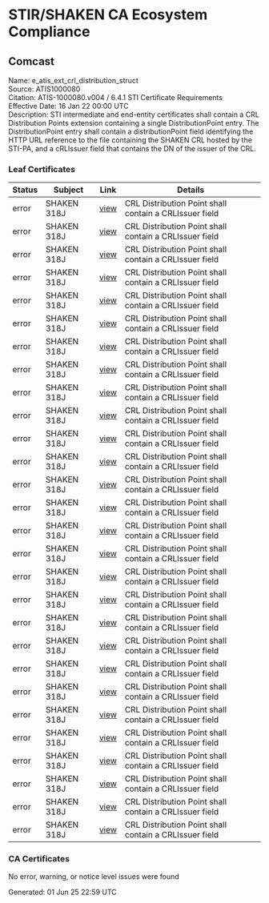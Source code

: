 # STIR/SHAKEN CA Ecosystem Compliance

## Comcast

Name: e_atis_ext_crl_distribution_struct\
Source: ATIS1000080\
Citation: ATIS-1000080.v004 / 6.4.1 STI Certificate Requirements\
Effective Date: 16 Jan 22 00:00 UTC\
Description: STI intermediate and end-entity certificates shall contain a CRL Distribution Points extension containing a single DistributionPoint entry. The DistributionPoint entry shall contain a distributionPoint field identifying the HTTP URL reference to the file containing the SHAKEN CRL hosted by the STI-PA, and a cRLIssuer field that contains the DN of the issuer of the CRL.

### Leaf Certificates

| Status | Subject | Link | Details |
|--------|---------|------|---------|
| error | SHAKEN 318J | [view](../../CERTS/cffbd5f5f23fc76c06af85b46e58b982c1cdf825321a800330197a312de22ab3/README.md) | CRL Distribution Point shall contain a CRLIssuer field |
| error | SHAKEN 318J | [view](../../CERTS/2d7b0d1230096c0efd5e0ce880da4d78825ff61aa1094d9a02a68b64cedc8dba/README.md) | CRL Distribution Point shall contain a CRLIssuer field |
| error | SHAKEN 318J | [view](../../CERTS/a1d4f1c3b59263783f1cea608a7de6cd4fcf93a503cf1954034b9fcde9b0e9e9/README.md) | CRL Distribution Point shall contain a CRLIssuer field |
| error | SHAKEN 318J | [view](../../CERTS/2201739db2f5f989a7f4a4cab3c31307ebd5813fd6472252600923cd4953616c/README.md) | CRL Distribution Point shall contain a CRLIssuer field |
| error | SHAKEN 318J | [view](../../CERTS/1a147375731c538addb8d159db352024495f8b4fd9fc88ea17e9419487016ae7/README.md) | CRL Distribution Point shall contain a CRLIssuer field |
| error | SHAKEN 318J | [view](../../CERTS/7cb0a929ccf02283621fd20fd392f4b6b8e209f729097ee979b63fa65cf6dc93/README.md) | CRL Distribution Point shall contain a CRLIssuer field |
| error | SHAKEN 318J | [view](../../CERTS/fdbad88c364069585d91c1346dbfec1d344e2b2945bf6ae2ba3eeb13565d3537/README.md) | CRL Distribution Point shall contain a CRLIssuer field |
| error | SHAKEN 318J | [view](../../CERTS/3672479af0ec3e9fc6ff93c25e49afb3191e1dfdf77862a0e9d933452a2c215a/README.md) | CRL Distribution Point shall contain a CRLIssuer field |
| error | SHAKEN 318J | [view](../../CERTS/ffab69fefce217ff4c096887d48d3778855b898b78756ecc390b542446fe0c5a/README.md) | CRL Distribution Point shall contain a CRLIssuer field |
| error | SHAKEN 318J | [view](../../CERTS/aa5a8c57d6b052cf61cf105880b62f75609e34b3cb444af61dc68c1d98b8d95b/README.md) | CRL Distribution Point shall contain a CRLIssuer field |
| error | SHAKEN 318J | [view](../../CERTS/2e363445142eb76c5f44c8b0f3d40df8c761dccaf4fb9698b9c17a2b63750e5e/README.md) | CRL Distribution Point shall contain a CRLIssuer field |
| error | SHAKEN 318J | [view](../../CERTS/296473a45f0df18b646a7ade22acda669b5bc1a18653929ad10bcf00e2e745d7/README.md) | CRL Distribution Point shall contain a CRLIssuer field |
| error | SHAKEN 318J | [view](../../CERTS/b8c557a7cb44a98379c8929c618d0db2c4b5018d13cf70c391e3d47c56d302f5/README.md) | CRL Distribution Point shall contain a CRLIssuer field |
| error | SHAKEN 318J | [view](../../CERTS/ecdad80fc7370ec387bd222a2d79131b8d48d78936c88a9ea2102bb8510ec7d0/README.md) | CRL Distribution Point shall contain a CRLIssuer field |
| error | SHAKEN 318J | [view](../../CERTS/32e593a0a9bdaabcbe341430b7ea1764afe5759fdd52fdda381bfade46288ca8/README.md) | CRL Distribution Point shall contain a CRLIssuer field |
| error | SHAKEN 318J | [view](../../CERTS/ee37e65ef31d76a6756555779ade44056b85e4aa0f4716ba7745ab0dafaf4b03/README.md) | CRL Distribution Point shall contain a CRLIssuer field |
| error | SHAKEN 318J | [view](../../CERTS/c22212d96be067eec2abe9da116194d5b1254d69b8d545b5cc13cff417ba8b6e/README.md) | CRL Distribution Point shall contain a CRLIssuer field |
| error | SHAKEN 318J | [view](../../CERTS/cddb06a2ef02bd30ffdbf35fb9a242066217eba86389fbe638779fa51e6712e9/README.md) | CRL Distribution Point shall contain a CRLIssuer field |
| error | SHAKEN 318J | [view](../../CERTS/7025c070e59506272f6c511f4a3691d7ed795041b6ffc5a5bad884a32101bfa7/README.md) | CRL Distribution Point shall contain a CRLIssuer field |
| error | SHAKEN 318J | [view](../../CERTS/ee5af57b1ae8058b27dcb3ebb1c3b84ad3b2f0d9ec9c58672328b051188a5912/README.md) | CRL Distribution Point shall contain a CRLIssuer field |
| error | SHAKEN 318J | [view](../../CERTS/b541479a06e65e6953bcc08eace51479d983aef07b43876aa8b25a550688fd94/README.md) | CRL Distribution Point shall contain a CRLIssuer field |
| error | SHAKEN 318J | [view](../../CERTS/000e234decbfd2f178398648063ac5e37417709087285f2af0a7f5ac4818ed48/README.md) | CRL Distribution Point shall contain a CRLIssuer field |
| error | SHAKEN 318J | [view](../../CERTS/23463e18eb075d2c12e39f45bfd97f0840af13bc0470c0d2b7e6aea2faff0422/README.md) | CRL Distribution Point shall contain a CRLIssuer field |
| error | SHAKEN 318J | [view](../../CERTS/9f73acf34e95c165f47e06ff50bd7bc9a6f53903d821a957c8c935a2c1e2e54d/README.md) | CRL Distribution Point shall contain a CRLIssuer field |
| error | SHAKEN 318J | [view](../../CERTS/a4aa05756cf19ffda86c926763e8910ca0b8e3c00a63ab89b1a376bc5202d05f/README.md) | CRL Distribution Point shall contain a CRLIssuer field |
| error | SHAKEN 318J | [view](../../CERTS/406c7d391aa38f45f10a119d417fa4a54c2a588dde3a69d188600ec9650c6b35/README.md) | CRL Distribution Point shall contain a CRLIssuer field |
| error | SHAKEN 318J | [view](../../CERTS/8f8786bd7946dab1e40f13c55715c09da6dd6ec9cdfa1ae5ea9595c976d479fb/README.md) | CRL Distribution Point shall contain a CRLIssuer field |
| error | SHAKEN 318J | [view](../../CERTS/9cf86292bf8261a9d49b41eac3e5eb75e2f61ed6d2bf912d35a7bdf8107fd490/README.md) | CRL Distribution Point shall contain a CRLIssuer field |

### CA Certificates

No error, warning, or notice level issues were found


Generated: 01 Jun 25 22:59 UTC